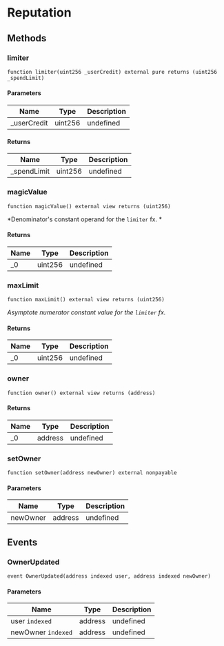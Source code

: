 # Reputation









## Methods

### limiter

```solidity
function limiter(uint256 _userCredit) external pure returns (uint256 _spendLimit)
```





#### Parameters

| Name | Type | Description |
|---|---|---|
| _userCredit | uint256 | undefined |

#### Returns

| Name | Type | Description |
|---|---|---|
| _spendLimit | uint256 | undefined |

### magicValue

```solidity
function magicValue() external view returns (uint256)
```



*Denominator&#39;s constant operand for the `limiter` fx. *


#### Returns

| Name | Type | Description |
|---|---|---|
| _0 | uint256 | undefined |

### maxLimit

```solidity
function maxLimit() external view returns (uint256)
```



*Asymptote numerator constant value for the `limiter` fx.*


#### Returns

| Name | Type | Description |
|---|---|---|
| _0 | uint256 | undefined |

### owner

```solidity
function owner() external view returns (address)
```






#### Returns

| Name | Type | Description |
|---|---|---|
| _0 | address | undefined |

### setOwner

```solidity
function setOwner(address newOwner) external nonpayable
```





#### Parameters

| Name | Type | Description |
|---|---|---|
| newOwner | address | undefined |



## Events

### OwnerUpdated

```solidity
event OwnerUpdated(address indexed user, address indexed newOwner)
```





#### Parameters

| Name | Type | Description |
|---|---|---|
| user `indexed` | address | undefined |
| newOwner `indexed` | address | undefined |



